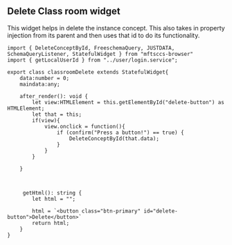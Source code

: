 ## Delete Class room widget

This widget helps in delete the instance concept. 
This also takes in property injection from its parent and then uses that id to do its functionality.



```
import { DeleteConceptById, FreeschemaQuery, JUSTDATA, SchemaQueryListener, StatefulWidget } from "mftsccs-browser"
import { getLocalUserId } from "../user/login.service";

export class classroomDelete extends StatefulWidget{
    data:number = 0;
    maindata:any;

    after_render(): void {
        let view:HTMLElement = this.getElementById("delete-button") as HTMLElement;
        let that = this;
        if(view){
            view.onclick = function(){
                if (confirm("Press a button!") == true) {
                    DeleteConceptById(that.data);
                } 
            }
        }

    }



     getHtml(): string {
        let html = "";

        html = `<button class="btn-primary" id="delete-button">Delete</button>`
        return html;
    }
}

```